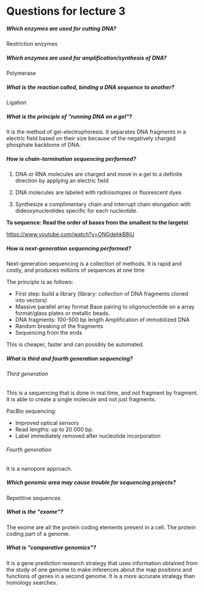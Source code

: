 # Questions for lecture 3

##### Which enzymes are used for cutting DNA?

Restriction enzymes

##### Which enzymes are used for amplification/synthesis of DNA?

Polymerase

##### What is the reaction called, binding a DNA sequence to another?

Ligation

##### What is the principle of "running DNA on a gel"?

It is the method of gel-electrophoresis. It separates DNA fragments in a electric field based on their size because of the negatively charged phosphate backbone of DNA.

##### How is chain-termination sequencing performed?

1. DNA or RNA molecules are charged and move in a gel to a definite direction by applying an electric field

2. DNA molecules are labeled with radioisotopes or fluorescent dyes

3. Synthesize a complimentary chain and interrupt chain elongation with dideoxynucleotides specific for each nucleotide.

**To sequence: Read the order of bases from the smallest to the largetst**

https://www.youtube.com/watch?v=ONGdehkB8jU

##### How is next-generation sequencing performed?

Next-generation sequencing is a collection of methods. It is rapid and costly, and produces millions of sequences at one time

The principle is as follows:

- First step: build a library (library: collection of DNA fragments cloned into vectors)
- Massive parallel array format
Base pairing to oligonucleotide on a array format/glass plates or metallic beads.
- DNA fragments: 100-500 bp length
Amplification of immobilized DNA
- Random breaking of the fragments
- Sequencing from the ends

This is cheaper, faster and can possibly be automated.

##### What is third and fourth generation sequencing?

###### Third generation
This is a sequencing that is done in real time, and not fragment by fragment. It is able to create a single molecule and not just fragments.

PacBio sequencing:
- Improved optical sensors
- Read lengths: up to 20 000 bp.
- Label immediately removed after nucleotide incorporation

###### Fourth generation
It is a nanopore approach.

##### Which genomic area may cause trouble for sequencing projects?

Repetitive sequences.

##### What is the "exome"?

The exome are all the protein coding elements present in a cell. The protein coding part of a genome.

##### What is "comparative genomics"?

It is a gene prediction research strategy that uses information obtained from the study of one genome to make inferences about the map positions and functions of genes in a second genome. It is a more accurate strategy than homology searches. 
